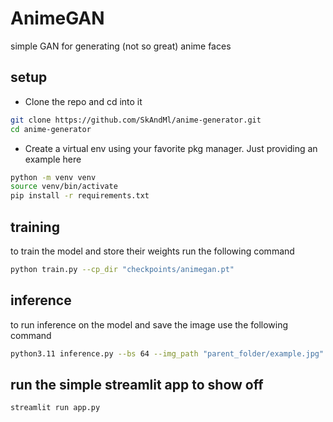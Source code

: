# AnimeGAN
simple GAN for generating (not so great) anime faces

## setup 
* Clone the repo and cd into it
```bash
git clone https://github.com/SkAndMl/anime-generator.git
cd anime-generator
```
* Create a virtual env using your favorite pkg manager. Just providing an example here
```bash
python -m venv venv
source venv/bin/activate
pip install -r requirements.txt
```

## training 
to train the model and store their weights run the following command
```bash
python train.py --cp_dir "checkpoints/animegan.pt"
```

## inference
to run inference on the model and save the image use the following command
```bash
python3.11 inference.py --bs 64 --img_path "parent_folder/example.jpg" --seed 1234 --cp_dir "checkpoints/animegan.pt"
```

## run the simple streamlit app to show off
```bash
streamlit run app.py
```